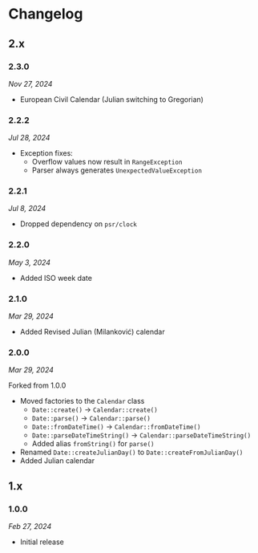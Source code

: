# Changelog

## 2.x

### 2.3.0

*Nov 27, 2024*

* European Civil Calendar (Julian switching to Gregorian)

### 2.2.2

*Jul 28, 2024*

* Exception fixes:
  * Overflow values now result in `RangeException`
  * Parser always generates `UnexpectedValueException`

### 2.2.1

*Jul 8, 2024*

* Dropped dependency on `psr/clock`

### 2.2.0

*May 3, 2024*

* Added ISO week date

### 2.1.0

*Mar 29, 2024*

* Added Revised Julian (Milanković) calendar

### 2.0.0

*Mar 29, 2024*

Forked from 1.0.0

* Moved factories to the ``Calendar`` class
  * ``Date::create()`` -> ``Calendar::create()``
  * ``Date::parse()`` -> ``Calendar::parse()``
  * ``Date::fromDateTime()`` -> ``Calendar::fromDateTime()``
  * ``Date::parseDateTimeString()`` -> ``Calendar::parseDateTimeString()``
  * Added alias ``fromString()`` for ``parse()``
* Renamed ``Date::createJulianDay()`` to ``Date::createFromJulianDay()``
* Added Julian calendar

## 1.x

### 1.0.0

*Feb 27, 2024*

* Initial release
